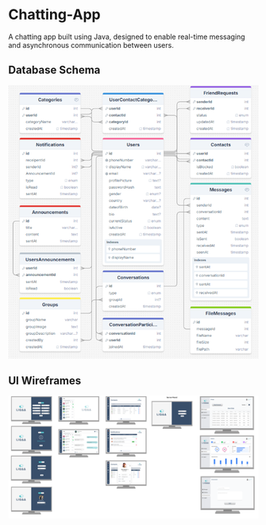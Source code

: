 # Chatting-App
A chatting app built using Java, designed to enable real-time messaging and asynchronous communication between users.

## Database Schema
![Database Schema](./images/schema.png)

## UI Wireframes
![UI Wireframes](./images/wireframes.png)